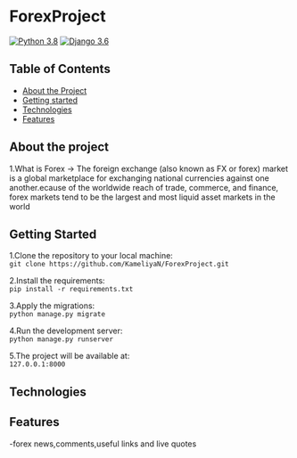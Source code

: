 # ForexProject


[![Python 3.8](https://img.shields.io/badge/python-3.8-green.svg)](https://www.python.org/)
[![Django 3.6](https://img.shields.io/badge/django-3.1.3-green.svg)](https://www.djangoproject.com/)

## Table of Contents
* [About the Project](#about-the-project)
* [Getting started](#getting-started)
* [Technologies](#technologies)
* [Features](#features)

## About the project
 1.What is Forex -> The foreign exchange (also known as FX or forex) market is a global marketplace for exchanging national currencies against one another.ecause of the worldwide reach of trade, commerce, and finance, forex markets tend to be the largest and most liquid asset markets in the world
  
## Getting Started
1.Clone the repository to your local machine:\
`git clone https://github.com/KameliyaN/ForexProject.git`

2.Install the requirements:\
`pip install -r requirements.txt`

3.Apply the migrations:\
`python manage.py migrate`
 
4.Run the development server:\
 `python manage.py runserver`

5.The project will be available at:\
 `127.0.0.1:8000`

## Technologies
## Features
-forex news,comments,useful links and live quotes